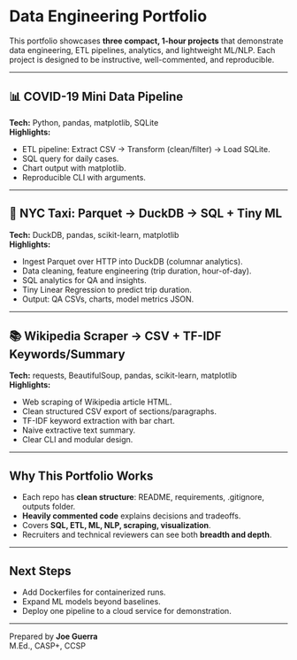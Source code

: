 
# Data Engineering Portfolio

This portfolio showcases **three compact, 1-hour projects** that demonstrate data engineering,
ETL pipelines, analytics, and lightweight ML/NLP. Each project is designed to be instructive,
well-commented, and reproducible.

---

## 📊 COVID-19 Mini Data Pipeline
**Tech:** Python, pandas, matplotlib, SQLite  
**Highlights:**
- ETL pipeline: Extract CSV → Transform (clean/filter) → Load SQLite.
- SQL query for daily cases.
- Chart output with matplotlib.
- Reproducible CLI with arguments.

---

## 🚕 NYC Taxi: Parquet → DuckDB → SQL + Tiny ML
**Tech:** DuckDB, pandas, scikit-learn, matplotlib  
**Highlights:**
- Ingest Parquet over HTTP into DuckDB (columnar analytics).
- Data cleaning, feature engineering (trip duration, hour-of-day).
- SQL analytics for QA and insights.
- Tiny Linear Regression to predict trip duration.
- Output: QA CSVs, charts, model metrics JSON.

---

## 📚 Wikipedia Scraper → CSV + TF-IDF Keywords/Summary
**Tech:** requests, BeautifulSoup, pandas, scikit-learn, matplotlib  
**Highlights:**
- Web scraping of Wikipedia article HTML.
- Clean structured CSV export of sections/paragraphs.
- TF-IDF keyword extraction with bar chart.
- Naive extractive text summary.
- Clear CLI and modular design.

---

## Why This Portfolio Works
- Each repo has **clean structure**: README, requirements, .gitignore, outputs folder.
- **Heavily commented code** explains decisions and tradeoffs.
- Covers **SQL, ETL, ML, NLP, scraping, visualization**.
- Recruiters and technical reviewers can see both **breadth and depth**.

---

## Next Steps
- Add Dockerfiles for containerized runs.
- Expand ML models beyond baselines.
- Deploy one pipeline to a cloud service for demonstration.

---
Prepared by **Joe Guerra**  
M.Ed., CASP+, CCSP
